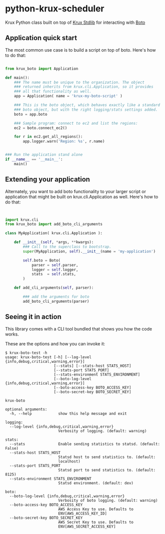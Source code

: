 python-krux-scheduler
=====================

Krux Python class built on top of [Krux Stdlib](https://staticfiles.krxd.net/foss/docs/pypi/krux-stdlib/) for interacting with [Boto](http://boto.readthedocs.org/en/latest/)

Application quick start
-----------------------

The most common use case is to build a script on top of boto.
Here's how to do that:

```python

from krux_boto import Application

def main():
    ### The name must be unique to the organization. The object
    ### returned inherits from krux.cli.Application, so it provides
    ### all that functionality as well.
    app = Application( name = 'krux-my-boto-script' )

    ### This is the boto object, which behaves exactly like a standard
    ### boto object, but with the right logging/stats settings added.
    boto = app.boto

    ### Sample program: connect to ec2 and list the regions:
    ec2 = boto.connect_ec2()

    for r in ec2.get_all_regions():
        app.logger.warn('Region: %s', r.name)


### Run the application stand alone
if __name__ == '__main__':
    main()

```

Extending your application
--------------------------

Alternately, you want to add boto functionality to your larger script
or application that might be built on krux.cli.Application as well.
Here's how to do that:

```python


import krux.cli
from krux_boto import add_boto_cli_arguments

class MyApplication( krux.cli.Application ):

    def __init__(self, *args, **kwargs):
        ### Call to the superclass to bootstrap.
        super(MyApplication, self).__init__(name = 'my-application')

        self.boto = Boto(
            parser = self.parser,
            logger = self.logger,
            stats  = self.stats,
        )

    def add_cli_arguments(self, parser):

        ### add the arguments for boto
        add_boto_cli_arguments(parser)

```


Seeing it in action
-------------------

This library comes with a CLI tool bundled that shows you how the code works.

These are the options and how you can invoke it:

```
$ krux-boto-test -h
usage: krux-boto-test [-h] [--log-level {info,debug,critical,warning,error}]
                      [--stats] [--stats-host STATS_HOST]
                      [--stats-port STATS_PORT]
                      [--stats-environment STATS_ENVIRONMENT]
                      [--boto-log-level {info,debug,critical,warning,error}]
                      [--boto-access-key BOTO_ACCESS_KEY]
                      [--boto-secret-key BOTO_SECRET_KEY]

krux-boto

optional arguments:
  -h, --help            show this help message and exit

logging:
  --log-level {info,debug,critical,warning,error}
                        Verbosity of logging. (default: warning)

stats:
  --stats               Enable sending statistics to statsd. (default: False)
  --stats-host STATS_HOST
                        Statsd host to send statistics to. (default:
                        localhost)
  --stats-port STATS_PORT
                        Statsd port to send statistics to. (default: 8125)
  --stats-environment STATS_ENVIRONMENT
                        Statsd environment. (default: dev)

boto:
  --boto-log-level {info,debug,critical,warning,error}
                        Verbosity of boto logging. (default: warning)
  --boto-access-key BOTO_ACCESS_KEY
                        AWS Access Key to use. Defaults to
                        ENV[AWS_ACCESS_KEY_ID]
  --boto-secret-key BOTO_SECRET_KEY
                        AWS Secret Key to use. Defaults to
                        ENV[AWS_SECRET_ACCESS_KEY]
```
